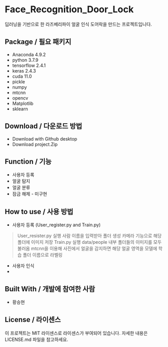 # Face_Recognition_Door_Lock
딥러닝을 기반으로 한 라즈베리파이 얼굴 인식 도어락을 만드는 프로젝트입니다.


## Package / 필요 패키지
  * Anaconda 4.9.2
  * python 3.7.9
  * tensorflow 2.4.1
  * keras 2.4.3
  * cuda 11.0
  * pickle 
  * numpy
  * mtcnn
  * opencv
  * Matplotlib
  * sklearn
  
## Download / 다운로드 방법
  * Download with Github desktop
  * Download project.Zip

## Function / 기능
  * 사용자 등록
  * 얼굴 탐지
  * 얼굴 분류
  * 잠금 해제 - 미구현

## How to use / 사용 방법
  * 사용자 등록 (User_register.py and Train.py)
   > User_resister.py 실행
   > 사람 이름을 입력받아 폴더 생성
   > 카메라 기능으로 해당 폴더에 이미지 저장
   > Train.py 실행
   > data/people 내부 폴더들의 이미지를 모두 불러옴
   > mtcnn을 이용해 사진에서 얼굴을 감지하면 해당 얼굴 영역을 모델에 학습
   > 폴더 이름으로 라벨링
  * 사용자 인식
  * 

## Built With / 개발에 참여한 사람
 * 황승현

## License / 라이센스
이 프로젝트는 MIT 라이센스로 라이센스가 부여되어 있습니다. 자세한 내용은 LICENSE.md 파일을 참고하세요.
